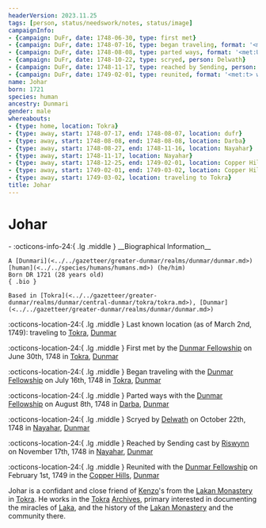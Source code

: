 ```yaml
---
headerVersion: 2023.11.25
tags: [person, status/needswork/notes, status/image]
campaignInfo:
- {campaign: DuFr, date: 1748-06-30, type: first met}
- {campaign: DuFr, date: 1748-07-16, type: began traveling, format: '<met:U> with <person> on <target> <current:2qr>'}
- {campaign: DuFr, date: 1748-08-08, type: parted ways, format: '<met:U> with <person> on <target> <current:2qr>'}
- {campaign: DuFr, date: 1748-10-22, type: scryed, person: Delwath}
- {campaign: DuFr, date: 1748-11-17, type: reached by Sending, person: Riswynn, format: '<met:tx> cast by <person> on <target> <current:2qr>'}
- {campaign: DuFr, date: 1749-02-01, type: reunited, format: '<met:t> with <person> on <target> <current:2qr>'}
name: Johar
born: 1721
species: human
ancestry: Dunmari
gender: male
whereabouts:
- {type: home, location: Tokra}
- {type: away, start: 1748-07-17, end: 1748-08-07, location: dufr}
- {type: away, start: 1748-08-08, end: 1748-08-08, location: Darba}
- {type: away, start: 1748-08-27, end: 1748-11-16, location: Nayahar}
- {type: away, start: 1748-11-17, location: Nayahar}
- {type: away, start: 1748-12-25, end: 1749-02-01, location: Copper Hills}
- {type: away, start: 1749-02-01, end: 1749-03-02, location: Copper Hills}
- {type: away, start: 1749-03-02, location: traveling to Tokra}
title: Johar
---
```

# Johar
<div class="grid cards ext-narrow-margin ext-one-column" markdown>
- :octicons-info-24:{ .lg .middle } __Biographical Information__

    A [Dunmari](<../../gazetteer/greater-dunmar/realms/dunmar/dunmar.md>) [human](<../../species/humans/humans.md>) (he/him)  
    Born DR 1721 (28 years old)  
    { .bio }

    Based in [Tokra](<../../gazetteer/greater-dunmar/realms/dunmar/central-dunmar/tokra/tokra.md>), [Dunmar](<../../gazetteer/greater-dunmar/realms/dunmar/dunmar.md>)
</div>

:octicons-location-24:{ .lg .middle } Last known location (as of March 2nd, 1749): traveling to [Tokra](<../../gazetteer/greater-dunmar/realms/dunmar/central-dunmar/tokra/tokra.md>), [Dunmar](<../../gazetteer/greater-dunmar/realms/dunmar/dunmar.md>)



:octicons-location-24:{ .lg .middle } First met by the [Dunmar Fellowship](<../pcs/dunmar-fellowship/dunmar-fellowship.md>) on June 30th, 1748 in [Tokra](<../../gazetteer/greater-dunmar/realms/dunmar/central-dunmar/tokra/tokra.md>), [Dunmar](<../../gazetteer/greater-dunmar/realms/dunmar/dunmar.md>)  



:octicons-location-24:{ .lg .middle } Began traveling with the [Dunmar Fellowship](<../pcs/dunmar-fellowship/dunmar-fellowship.md>) on July 16th, 1748 in [Tokra](<../../gazetteer/greater-dunmar/realms/dunmar/central-dunmar/tokra/tokra.md>), [Dunmar](<../../gazetteer/greater-dunmar/realms/dunmar/dunmar.md>)  



:octicons-location-24:{ .lg .middle } Parted ways with the [Dunmar Fellowship](<../pcs/dunmar-fellowship/dunmar-fellowship.md>) on August 8th, 1748 in [Darba](<../../gazetteer/greater-dunmar/realms/dunmar/coastal-dunmar/darba/darba.md>), [Dunmar](<../../gazetteer/greater-dunmar/realms/dunmar/dunmar.md>)  



:octicons-location-24:{ .lg .middle } Scryed by [Delwath](<../pcs/dunmar-fellowship/delwath.md>) on October 22th, 1748 in [Nayahar](<../../gazetteer/greater-dunmar/realms/dunmar/western-dunmar/nayahar.md>), [Dunmar](<../../gazetteer/greater-dunmar/realms/dunmar/dunmar.md>)  



:octicons-location-24:{ .lg .middle } Reached by Sending cast by [Riswynn](<../pcs/dunmar-fellowship/riswynn.md>) on November 17th, 1748 in [Nayahar](<../../gazetteer/greater-dunmar/realms/dunmar/western-dunmar/nayahar.md>), [Dunmar](<../../gazetteer/greater-dunmar/realms/dunmar/dunmar.md>)  



:octicons-location-24:{ .lg .middle } Reunited with the [Dunmar Fellowship](<../pcs/dunmar-fellowship/dunmar-fellowship.md>) on February 1st, 1749 in the [Copper Hills](<../../gazetteer/greater-dunmar/darba-highlands/copper-hills.md>), [Dunmar](<../../gazetteer/greater-dunmar/realms/dunmar/dunmar.md>)  


Johar is a confidant and close friend of [Kenzo](<../pcs/dunmar-fellowship/kenzo.md>)'s from the [Lakan Monastery](<../../gazetteer/greater-dunmar/realms/dunmar/central-dunmar/tokra/lakan-monastery.md>) in [Tokra](<../../gazetteer/greater-dunmar/realms/dunmar/central-dunmar/tokra/tokra.md>). He works in the [Tokra](<../../gazetteer/greater-dunmar/realms/dunmar/central-dunmar/tokra/tokra.md>) [Archives](<../../gazetteer/greater-dunmar/realms/dunmar/central-dunmar/tokra/archives.md>), primary interested in documenting the miracles of [Laka](<../../cosmology/gods/incorporeal-gods/dunmari/laka.md>), and the history of the [Lakan Monastery](<../../gazetteer/greater-dunmar/realms/dunmar/central-dunmar/tokra/lakan-monastery.md>) and the community there. 


